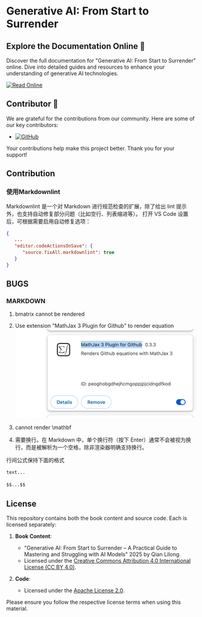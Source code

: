 # Generative AI: From Start to Surrender

## Explore the Documentation Online :book:

Discover the full documentation for "Generative AI: From Start to Surrender" online. Dive into detailed guides and resources to enhance your understanding of generative AI technologies.

[![Read Online](https://img.shields.io/badge/Read-Online-blue?style=for-the-badge)](https://mad-sg.github.io/generative-ai-start-to-surrender/)

## Contributor :busts_in_silhouette:

We are grateful for the contributions from our community. Here are some of our key contributors:

- [![GitHub](https://img.shields.io/badge/GitHub-Qian%20Lilong-lightgrey?logo=github&style=social)](https://github.com/tsiendragon)

Your contributions help make this project better. Thank you for your support!

## Contribution

### 使用Markdownlint

Markdownlint 是一个对 Markdown 进行规范检查的扩展，除了给出 lint 提示外，也支持自动修复部分问题（比如空行、列表缩进等）。
打开 VS Code 设置后，可根据需要启用自动修复选项：

```json
{
   ...
   "editor.codeActionsOnSave": {
      "source.fixAll.markdownlint": true
   }
}
```

## BUGS

### MARKDOWN

   1. bmatrix cannot be rendered
   2. Use extension "MathJax 3 Plugin for Github" to render equation![alt text](docs/images/image-12.png)
   3. cannot render \mathbf

   4. $$ $$ 需要换行。在 Markdown 中，单个换行符（按下 Enter）通常不会被视为换行，而是被解析为一个空格，除非渲染器明确支持换行。


   行间公式保持下面的格式

   ```markdown
   text...

   $$...$$


   ```

## License

This repository contains both the book content and source code. Each is licensed separately:

1. **Book Content**:

   - "Generative AI: From Start to Surrender – A Practical Guide to Mastering and Struggling with AI Models"  2025 by Qian Lilong.
   - Licensed under the [Creative Commons Attribution 4.0 International License (CC BY 4.0)](https://creativecommons.org/licenses/by/4.0/).
2. **Code**:

   - Licensed under the [Apache License 2.0](http://www.apache.org/licenses/LICENSE-2.0).

Please ensure you follow the respective license terms when using this material.
